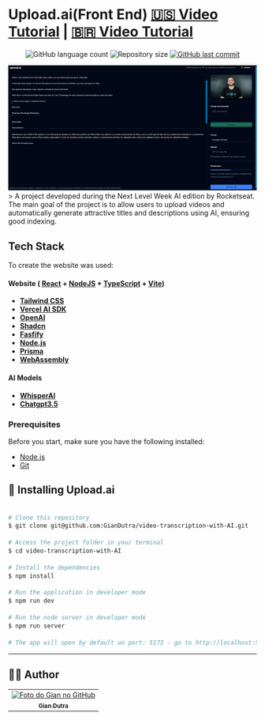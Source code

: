 # Upload.ai(Front End) [:us: Video Tutorial](https://www.youtube.com/watch?v=dVNYoW7_m1A) | [:brazil: Video Tutorial](https://www.youtube.com/watch?v=CRXL5d8ZSx8)

<p align="center">
  <img alt="GitHub language count" src="https://img.shields.io/github/languages/count/GianDutra/Upload.ai_front_end?color=%2304D361">

  <img alt="Repository size" src="https://img.shields.io/github/repo-size/GianDutra/Upload.ai_front_end">

   <a href="https://github.com/GianDutra/Upload.ai_front_end/commits/master">
    <img alt="GitHub last commit" src="https://img.shields.io/github/last-commit/GianDutra/Upload.ai_front_end">
  </a>
  
</p>
<img src="./.github/1.png" alt="video-transcription-with-AI" title="Upload.ai_front_end">
> A project developed during the Next Level Week AI edition by Rocketseat.  The main goal of the project is to allow users to upload videos and automatically generate attractive titles and descriptions using AI, ensuring good indexing.

## Tech Stack

To create the website was used:

#### **Website**  ( [React](https://reactjs.org/) + [NodeJS](https://nodejs.org)  +  [TypeScript](https://www.typescriptlang.org/) + [Vite](https://vitejs.dev/))

- **[Tailwind CSS](https://tailwindcss.com/)**
- **[Vercel AI SDK](https://vercel.com/blog/introducing-the-vercel-ai-sdk)**
- **[OpenAI](https://openai.com/)**
- **[Shadcn](https://ui.shadcn.com/examples/dashboard)**
- **[Fasfify](https://fastify.dev/)**
- **[Node.js](https://nodejs.org/en/)**
- **[Prisma](https://www.prisma.io/)**
- **[WebAssembly](https://webassembly.org/)**

#### **AI Models**

- **[WhisperAI](https://openai.com/blog/introducing-chatgpt-and-whisper-apis)**
- **[Chatgpt3.5](https://openai.com/blog/introducing-chatgpt-and-whisper-apis)**

### Prerequisites

Before you start, make sure you have the following installed:

- [Node.js](https://nodejs.org/en/)
- [Git](https://git-scm.com)

 
## 🚀 Installing Upload.ai

 
```bash

# Clone this repository
$ git clone git@github.com:GianDutra/video-transcription-with-AI.git

# Access the project folder in your terminal
$ cd video-transcription-with-AI

# Install the dependencies
$ npm install

# Run the application in developer mode
$ npm run dev

# Run the node server in developer mode
$ npm run server

# The app will open by default on port: 5173 - go to http://localhost:5173/

```


---


## 👨‍💼 Author

<table>
  <tr>
    <td align="center">
      <a href="#">
        <img src="https://github.com/GianDutra.png" width="100px;" alt="Foto do Gian no GitHub"/><br>
        <sub>
          <b>Gian Dutra</b>
        </sub>
      </a>
    </td>
  </tr>
</table>
